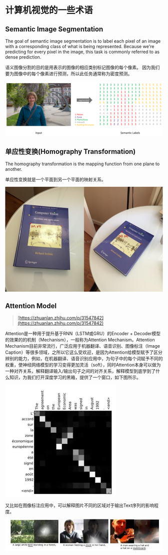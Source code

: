 # 计算机视觉的一些术语

## Semantic Image Segmentation

The goal of semantic image segmentation is to label each pixel of an image with a corresponding class of what is being represented. Because we're predicting for every pixel in the image, this task is commonly referred to as dense prediction.

语义图像分割的目的是用表示的图像的相应类别标记图像的每个像素。 因为我们要为图像中的每个像素进行预测，所以此任务通常称为密度预测。

![Example of Semantic Image Segmentation](.gitbook/assets/image.png)

## 单应性变换\(Homography Transformation\)

The homography transformation is the mapping function from one plane to another.

单应性变换就是一个平面到另一个平面的映射关系。

![An Example of Homography Transformation](.gitbook/assets/image%20%281%29.png)

## Attention Model

> [https://zhuanlan.zhihu.com/p/31547842](https://zhuanlan.zhihu.com/p/31547842)

Attention是一种用于提升基于RNN（LSTM或GRU）的Encoder + Decoder模型的效果的的机制（Mechanism），一般称为Attention Mechanism。Attention Mechanism目前非常流行，广泛应用于机器翻译、语音识别、图像标注（Image Caption）等很多领域，之所以它这么受欢迎，是因为Attention给模型赋予了区分辨别的能力，例如，在机器翻译、语音识别应用中，为句子中的每个词赋予不同的权重，使神经网络模型的学习变得更加灵活（soft），同时Attention本身可以做为一种对齐关系，解释翻译输入/输出句子之间的对齐关系，解释模型到底学到了什么知识，为我们打开深度学习的黑箱，提供了一个窗口，如下图所示。

![&quot;Correlation&quot; between the words in 2 Languages ](.gitbook/assets/image%20%282%29.png)

又比如在图像标注应用中，可以解释图片不同的区域对于输出Text序列的影响程度。

![&quot;Correlation&quot; between a word and its relavent areas. ](.gitbook/assets/image%20%284%29.png)

